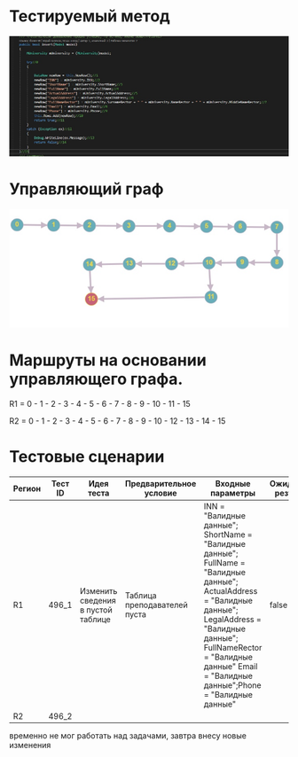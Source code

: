 # Тестируемый метод
![alt text](CODE.png "Тестируемый метод")
# Управляющий граф
![alt text](GRAPH.PNG "Управляющий граф")
# Маршруты на основании управляющего графа.

R1 = 0 - 1 - 2 - 3 - 4 - 5 - 6 - 7 - 8 - 9 - 10 - 11 - 15

R2 = 0 - 1 - 2 - 3 - 4 - 5 - 6 - 7 - 8 - 9 - 10 - 12 - 13 - 14 - 15  

# Тестовые сценарии
|Регион|Тест ID|Идея теста|Предварительное условие|Входные параметры|Ожидаемый результат|
| --- | --- | --- | --- | --- | --- |
|R1|496_1|Изменить сведения в пустой таблице |Таблица преподавателей пуста |INN = "Валидные данные"; ShortName = "Валидные данные"; FullName = "Валидные данные"; ActualAddress = "Валидные данные"; LegalAddress = "Валидные данные"; FullNameRector = "Валидные данные" Email = "Валидные данные";Phone = "Валидные данные"|false|
|R2|496_2| | | | | |
временно не мог работать над задачами, завтра внесу новые изменения
